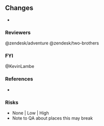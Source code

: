 ## Changes
*

### Reviewers
@zendesk/adventure @zendesk/two-brothers

### FYI
@KevinLambe

### References
*

### Risks
* None | Low | High
* Note to QA about places this may break
